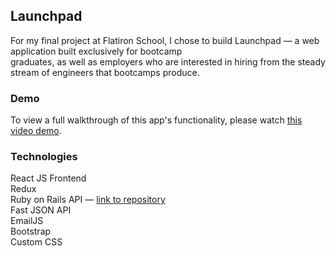 ## Launchpad

For my final project at Flatiron School, I chose to build Launchpad — a web application built exclusively for bootcamp <br />
graduates, as well as employers who are interested in hiring from the steady stream of engineers that bootcamps produce.<br />

### Demo

To view a full walkthrough of this app's functionality, please watch [this video demo](https://youtu.be/oKNprwQphf4).

### Technologies

React JS Frontend<br />
Redux<br />
Ruby on Rails API — [link to repository](https://github.com/joffitzer/job-search-backend)<br />
Fast JSON API<br />
EmailJS<br />
Bootstrap<br />
Custom CSS<br />